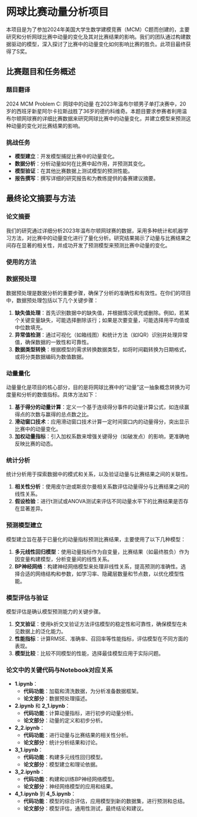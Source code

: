 # 网球比赛动量分析项目

本项目是为了参加2024年美国大学生数学建模竞赛（MCM）C题而创建的，主要研究和分析网球比赛中动量的变化及其对比赛结果的影响。我们的团队通过构建数据驱动的模型，深入探讨了比赛中的动量变化如何影响比赛的胜负。此项目最终获得了S奖。

## 比赛题目和任务概述

### 题目翻译

2024 MCM Problem C: 网球中的动量 在2023年温布尔顿男子单打决赛中，20岁的西班牙新星阿尔卡拉斯战胜了36岁的德约科维奇。本题目要求参赛者利用温布尔顿网球赛的详细比赛数据来研究网球比赛中的动量变化，并建立模型来预测这种动量的变化对比赛结果的影响。

### 挑战任务

- **模型建立**：开发模型捕捉比赛中的动量变化。
- **数据分析**：分析动量如何在比赛中起作用，并预测其变化。
- **模型验证**：在其他比赛数据上测试模型的预测性能。
- **报告撰写**：撰写详细的研究报告和为教练提供的备赛建议摘要。

## 最终论文摘要与方法

### 论文摘要

我们的研究通过详细分析2023年温布尔顿网球赛的数据，采用多种统计和机器学习方法，对比赛中的动量变化进行了量化分析。研究结果揭示了动量与比赛结果之间存在显著的相关性，并成功开发了预测模型来预测比赛中动量的变化。

### 使用的方法

### 数据预处理

数据预处理是数据分析的重要步骤，确保了分析的准确性和有效性。在你们的项目中，数据预处理包括以下几个关键步骤：

1. **缺失值处理**：首先识别数据中的缺失值，并根据情况填充或删除。例如，若某个关键变量缺失，可能选择删除该行；如果是次要变量，可能选择用平均值或中位数填充。
2. **异常值检测**：通过可视化（如箱线图）和统计方法（如IQR）识别并处理异常值，确保数据的一致性和可靠性。
3. **数据类型转换**：根据模型的需求转换数据类型，如将时间戳转换为日期格式，或将分类数据编码为数值数据。

### 动量量化

动量量化是项目的核心部分，目的是将网球比赛中的“动量”这一抽象概念转换为可度量和分析的数值指标。具体方法如下：

1. **基于得分的动量计算**：定义一个基于连续得分事件的动量计算公式，如连续赢得点的次数与赢得的总点数之比。
2. **滑动窗口技术**：应用滑动窗口技术计算一定时间窗口内的动量得分，突出显示比赛中的动量变化。
3. **加权动量指标**：引入加权系数来增强关键得分（如破发点）的影响，更准确地反映比赛的动态。

### 统计分析

统计分析用于探索数据中的模式和关系，以及验证动量与比赛结果之间的关联性。

1. **相关性分析**：使用皮尔逊或斯皮尔曼相关系数评估动量得分与比赛结果之间的线性关系。
2. **假设检验**：进行t测试或ANOVA测试来评估不同动量水平下的比赛结果是否存在显著差异。

### 预测模型建立

模型建立旨在基于已量化的动量指标预测比赛结果，主要使用了以下几种模型：

1. **多元线性回归模型**：使用动量指标作为自变量，比赛结果（如最终胜负）作为因变量构建模型，分析变量间的线性关系。
2. **BP神经网络**：构建神经网络模型来处理非线性关系，提高预测的准确性。选择合适的网络结构和参数，如学习率、隐藏层数量和节点数，以优化模型性能。

### 模型评估与验证

模型评估是确认模型预测能力的关键步骤。

1. **交叉验证**：使用k折交叉验证方法评估模型的稳定性和可靠性，确保模型在未见数据上的泛化能力。
2. **性能指标**：计算RMSE、准确率、召回率等性能指标，评估模型在不同方面的表现。
3. **模型比较**：比较不同模型的性能，选择最佳模型应用于实际问题。
### 论文中的关键代码与Notebook对应关系

- **1.ipynb**：
  - **代码功能**：加载和清洗数据，为分析准备数据框架。
  - **论文部分**：数据预处理描述。
- **2.ipynb** 和 **2_1.ipynb**：
  - **代码功能**：计算动量指标，进行初步的动量分析。
  - **论文部分**：动量的定义和初步分析。
- **2_2.ipynb**：
  - **代码功能**：进行动量与比赛结果的相关性分析。
  - **论文部分**：统计分析结果和讨论。
- **3_1.ipynb**：
  - **代码功能**：构建多元线性回归模型。
  - **论文部分**：模型建立和理论依据。
- **3_2.ipynb**：
  - **代码功能**：构建和训练BP神经网络模型。
  - **论文部分**：神经网络模型的应用和结果。
- **4_1.ipynb** 到 **4_5.ipynb**：
  - **代码功能**：模型的综合评估，应用模型到新的数据集，进行预测和总结。
  - **论文部分**：模型评估，通用性测试，最终结论和建议。